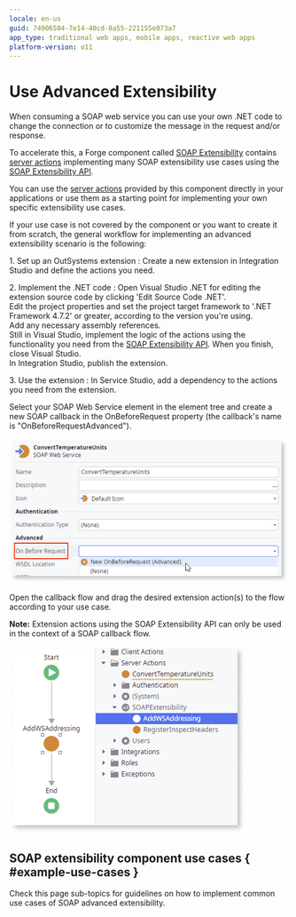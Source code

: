 ```yaml
---
locale: en-us
guid: 74906504-7e14-40cd-8a55-221155e073a7
app_type: traditional web apps, mobile apps, reactive web apps
platform-version: o11
---
```


# Use Advanced Extensibility

When consuming a SOAP web service you can use your own .NET code to change the connection or to customize the message in the request and/or response.

To accelerate this, a Forge component called [SOAP Extensibility](<https://www.outsystems.com/forge/component-overview/5322/soap-extensibility-samples>) contains [server actions](https://www.outsystems.com/forge/component-documentation/5322/soap-extensibility/0) implementing many SOAP extensibility use cases using the [SOAP Extensibility API](../../../ref/apis/soap-extensibility-api.md).

You can use the [server actions](https://www.outsystems.com/forge/component-documentation/5322/soap-extensibility/0) provided by this component directly in your applications or use them as a starting point for implementing your own specific extensibility use cases.

If your use case is not covered by the component or you want to create it from scratch, the general workflow for implementing an advanced extensibility scenario is the following:

1\. Set up an OutSystems extension
:   Create a new extension in Integration Studio and define the actions you need.

2\. Implement the .NET code
:   Open Visual Studio .NET for editing the extension source code by clicking 'Edit Source Code .NET'.  
    Edit the project properties and set the project target framework to '.NET Framework 4.7.2' or greater, according to the version you're using.  
    Add any necessary assembly references.  
    Still in Visual Studio, implement the logic of the actions using the functionality you need from the [SOAP Extensibility API](<../../../ref/apis/soap-extensibility-api.md>). When you finish, close Visual Studio.  
    In Integration Studio, publish the extension.

3\. Use the extension
:   In Service Studio, add a dependency to the actions you need from the extension.  
    
   Select your SOAP Web Service element in the element tree and create a new SOAP callback in the OnBeforeRequest property (the callback's name is "OnBeforeRequestAdvanced").  

   ![Create a new SOAP callback](<images/soap-properties-beforerequest-ss.png>)    

   Open the callback flow and drag the desired extension action(s) to the flow according to your use case.  
    
   **Note:** Extension actions using the SOAP Extensibility API can only be used in the context of a SOAP callback flow.

   ![SOAP extenibility API](<images/flow-add-callback-ss.png>)

## SOAP extensibility component use cases { #example-use-cases }

Check this page sub-topics for guidelines on how to implement common use cases of SOAP advanced extensibility.
